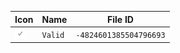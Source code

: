 | Icon | Name | File ID |
| ---  | ---  | ---     |
| ![](Valid.png) | `Valid` | `-4824601385504796693` |

